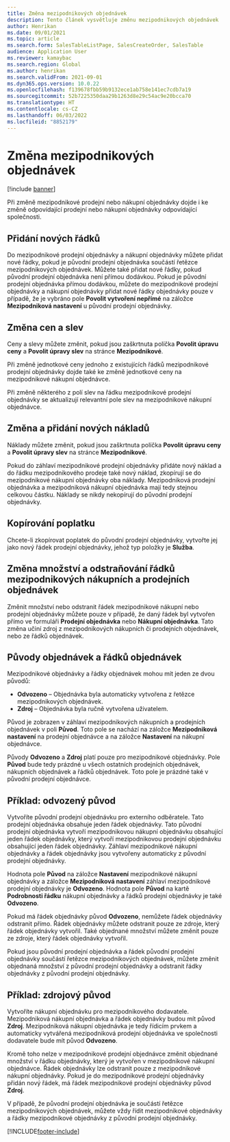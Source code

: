 ```yaml
---
title: Změna mezipodnikových objednávek
description: Tento článek vysvětluje změnu mezipodnikových objednávek
author: Henrikan
ms.date: 09/01/2021
ms.topic: article
ms.search.form: SalesTableListPage, SalesCreateOrder, SalesTable
audience: Application User
ms.reviewer: kamaybac
ms.search.region: Global
ms.author: henrikan
ms.search.validFrom: 2021-09-01
ms.dyn365.ops.version: 10.0.22
ms.openlocfilehash: f139678fbb59b9132ece1ab758e141ec7cdb7a19
ms.sourcegitcommit: 52b7225350daa29b1263d8e29c54ac9e20bcca70
ms.translationtype: HT
ms.contentlocale: cs-CZ
ms.lasthandoff: 06/03/2022
ms.locfileid: "8852179"
---
```

# <a name="change-intercompany-orders"></a>Změna mezipodnikových objednávek

[!include [banner](../../includes/banner.md)]

Při změně mezipodnikové prodejní nebo nákupní objednávky dojde i ke změně odpovídající prodejní nebo nákupní objednávky odpovídající společnosti.

## <a name="adding-new-lines"></a>Přidání nových řádků

Do mezipodnikové prodejní objednávky a nákupní objednávky můžete přidat nové řádky, pokud je původní prodejní objednávka součástí řetězce mezipodnikových objednávek. Můžete také přidat nové řádky, pokud původní prodejní objednávka není přímou dodávkou. Pokud je původní prodejní objednávka přímou dodávkou, můžete do mezipodnikové prodejní objednávky a nákupní objednávky přidat nové řádky objednávky pouze v případě, že je vybráno pole **Povolit vytvoření nepřímé** na záložce **Mezipodniková nastavení** u původní prodejní objednávky.

## <a name="changing-prices-and-discounts"></a>Změna cen a slev

Ceny a slevy můžete změnit, pokud jsou zaškrtnuta políčka **Povolit úpravu ceny** a **Povolit úpravy slev** na stránce **Mezipodnikové**.

Při změně jednotkové ceny jednoho z existujících řádků mezipodnikové prodejní objednávky dojde také ke změně jednotkové ceny na mezipodnikové nákupní objednávce.

Při změně některého z polí slev na řádku mezipodnikové prodejní objednávky se aktualizují relevantní pole slev na mezipodnikové nákupní objednávce.

## <a name="changing-and-adding-new-charges"></a>Změna a přidání nových nákladů

Náklady můžete změnit, pokud jsou zaškrtnuta políčka **Povolit úpravu ceny** a **Povolit úpravy slev** na stránce **Mezipodnikové**.

Pokud do záhlaví mezipodnikové prodejní objednávky přidáte nový náklad a do řádku mezipodnikového prodeje také nový náklad, zkopírují se do mezipodnikové nákupní objednávky oba náklady. Mezipodniková prodejní objednávka a mezipodniková nákupní objednávka mají tedy stejnou celkovou částku. Náklady se nikdy nekopírují do původní prodejní objednávky.

## <a name="copying-a-fee"></a>Kopírování poplatku

Chcete-li zkopírovat poplatek do původní prodejní objednávky, vytvořte jej jako nový řádek prodejní objednávky, jehož typ položky je **Služba**.

## <a name="changing-quantities-and-deleting-intercompany-purchases-and-sales-order-lines"></a>Změna množství a odstraňování řádků mezipodnikových nákupních a prodejních objednávek

Změnit množství nebo odstranit řádek mezipodnikové nákupní nebo prodejní objednávky můžete pouze v případě, že daný řádek byl vytvořen přímo ve formuláři **Prodejní objednávka** nebo **Nákupní objednávka**. Tato změna učiní zdroj z mezipodnikových nákupních či prodejních objednávek, nebo ze řádků objednávek.

## <a name="origins-of-orders-and-order-lines"></a>Původy objednávek a řádků objednávek

Mezipodnikové objednávky a řádky objednávek mohou mít jeden ze dvou původů:

- **Odvozeno** – Objednávka byla automaticky vytvořena z řetězce mezipodnikových objednávek.
- **Zdroj** – Objednávka byla ručně vytvořena uživatelem.

Původ je zobrazen v záhlaví mezipodnikových nákupních a prodejních objednávek v poli **Původ**. Toto pole se nachází na záložce **Mezipodniková nastavení** na prodejní objednávce a na záložce **Nastavení** na nákupní objednávce.

Původy **Odvozeno** a **Zdroj** platí pouze pro mezipodnikové objednávky. Pole **Původ** bude tedy prázdné u všech ostatních prodejních objednávek, nákupních objednávek a řádků objednávek. Toto pole je prázdné také v původní prodejní objednávce.

## <a name="example-derived-origin"></a>Příklad: odvozený původ

Vytvoříte původní prodejní objednávku pro externího odběratele. Tato prodejní objednávka obsahuje jeden řádek objednávky. Tato původní prodejní objednávka vytvoří mezipodnikovou nákupní objednávku obsahující jeden řádek objednávky, který vytvoří mezipodnikovou prodejní objednávku obsahující jeden řádek objednávky. Záhlaví mezipodnikové nákupní objednávky a řádek objednávky jsou vytvořeny automaticky z původní prodejní objednávky.

Hodnota pole **Původ** na záložce **Nastavení** mezipodnikové nákupní objednávky a záložce **Mezipodniková nastavení** záhlaví mezipodnikové prodejní objednávky je **Odvozeno**. Hodnota pole **Původ** na kartě **Podrobnosti řádku** nákupní objednávky a řádků prodejní objednávky je také **Odvozeno**.

Pokud má řádek objednávky původ **Odvozeno**, nemůžete řádek objednávky odstranit přímo. Řádek objednávky můžete odstranit pouze ze zdroje, který řádek objednávky vytvořil. Také objednané množství můžete změnit pouze ze zdroje, který řádek objednávky vytvořil.

Pokud jsou původní prodejní objednávka a řádek původní prodejní objednávky součástí řetězce mezipodnikových objednávek, můžete změnit objednaná množství z původní prodejní objednávky a odstranit řádky objednávky z původní prodejní objednávky.

## <a name="example-source-origin"></a>Příklad: zdrojový původ

Vytvoříte nákupní objednávku pro mezipodnikového dodavatele. Mezipodniková nákupní objednávka a řádek objednávky budou mít původ **Zdroj**. Mezipodniková nákupní objednávka je tedy řídicím prvkem a automaticky vytvářená mezipodniková prodejní objednávka ve společnosti dodavatele bude mít původ **Odvozeno**.

Kromě toho nelze v mezipodnikové prodejní objednávce změnit objednané množství v řádku objednávky, který je vytvořen v mezipodnikové nákupní objednávce. Řádek objednávky lze odstranit pouze z mezipodnikové nákupní objednávky. Pokud je do mezipodnikové prodejní objednávky přidán nový řádek, má řádek mezipodnikové prodejní objednávky původ **Zdroj**.

V případě, že původní prodejní objednávka je součástí řetězce mezipodnikových objednávek, můžete vždy řídit mezipodnikové objednávky a řádky mezipodnikové objednávky z původní prodejní objednávky.

[!INCLUDE[footer-include](../../includes/footer-banner.md)]

